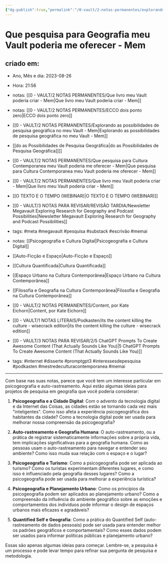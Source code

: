 ```yaml
---
{"dg-publish":true,"permalink":"/0-vault/2-notas-permanentes/explorando-as-possibilidades-de-pesquisa-geografica-no-meu-vault-mem/","tags":["permanente","meta","megavault","pesquisa","substack","escrivão","memai","internet","disserte","promptgpt3","interessesdepesquisa","podkasten","mestredeculturacontemporanea"],"dgHomeLink":true,"dgShowLocalGraph":true,"dgShowFileTree":true,"dgEnableSearch":true}
---
```


# Que pesquisa para Geografia meu Vault poderia me oferecer - Mem

## criado em: 
-  Ano, Mês e dia: 2023-08-26
- Hora: 21:56
- notas: [[0 - VAULT/2 NOTAS PERMANENTES/Que livro meu Vault poderia criar - Mem\|Que livro meu Vault poderia criar - Mem]]
- notas: [[0 - VAULT/2 NOTAS PERMANENTES/ECCO dois ponto zero\|ECCO dois ponto zero]]
- [[0 - VAULT/2 NOTAS PERMANENTES/Explorando as possibilidades de pesquisa geográfica no meu Vault - Mem\|Explorando as possibilidades de pesquisa geográfica no meu Vault - Mem]]
- [[do as Possibilidades de Pesquisa Geográfica\|do as Possibilidades de Pesquisa Geográfica]]]]
- [[0 - VAULT/2 NOTAS PERMANENTES/Que pesquisa para Cultura Contemporanea meu Vault poderia me oferecer - Mem\|Que pesquisa para Cultura Contemporanea meu Vault poderia me oferecer - Mem]]
- [[0 - VAULT/2 NOTAS PERMANENTES/Que livro meu Vault poderia criar - Mem\|Que livro meu Vault poderia criar - Mem]]
- [[O TEXTO E O TEMPO (WEBINAR)\|O TEXTO E O TEMPO (WEBINAR)]]
- [[0 - VAULT/3 NOTAS PARA REVISAR/REVISÃO TARDIA/Newsletter Megavault Exploring Research for Geography and Podcast Possibilities\|Newsletter Megavault Exploring Research for Geography and Podcast Possibilities]]
- tags: #meta #megavault #pesquisa #substack #escrivão #memai 

- notas: [[Psicogeografia e Cultura Digital\|Psicogeografia e Cultura Digital]]
- [[Auto-Ficção e Espaço\|Auto-Ficção e Espaço]]
- [[Cultura Quantificada\|Cultura Quantificada]]
- [[Espaço Urbano na Cultura Contemporânea\|Espaço Urbano na Cultura Contemporânea]]
- [[Filosofia e Geografia na Cultura Contemporânea\|Filosofia e Geografia na Cultura Contemporânea]]
- [[0 - VAULT/2 NOTAS PERMANENTES/Content, por Kate Eichorn\|Content, por Kate Eichorn]]
- [[0 - VAULT/1 NOTAS LITERAIS/Podkasten/its the content killing the culture - wisecrack edition\|its the content killing the culture - wisecrack edition]]
- [[0 - VAULT/3 NOTAS PARA REVISAR/2/5 ChatGPT Prompts To Create Awesome Content (That Actually Sounds Like You)\|5 ChatGPT Prompts To Create Awesome Content (That Actually Sounds Like You)]]
- tags: #internet #disserte #promptgpt3 #interessesdepesquisa #podkasten #mestredeculturacontemporanea #memai 
---

Com base nas suas notas, parece que você tem um interesse particular em psicogeografia e auto-rastreamento. Aqui estão algumas ideias para projetos de pesquisa em geografia que você poderia considerar:

1.  **Psicogeografia e a Cidade Digital**: Com o advento da tecnologia digital e da Internet das Coisas, as cidades estão se tornando cada vez mais "inteligentes". Como isso afeta a experiência psicogeográfica dos habitantes da cidade? Como a tecnologia digital pode ser usada para melhorar nossa compreensão da psicogeografia?

2.  **Auto-rastreamento e Geografia Humana**: O auto-rastreamento, ou a prática de registrar sistematicamente informações sobre a própria vida, tem implicações significativas para a geografia humana. Como as pessoas usam o auto-rastreamento para navegar e entender seu ambiente? Como isso muda sua relação com o espaço e o lugar?

3.  **Psicogeografia e Turismo**: Como a psicogeografia pode ser aplicada ao turismo? Como os turistas experimentam diferentes lugares, e como isso é influenciado pela geografia desses lugares? Como a psicogeografia pode ser usada para melhorar a experiência turística?

4.  **Psicogeografia e Planejamento Urbano**: Como os princípios da psicogeografia podem ser aplicados ao planejamento urbano? Como a compreensão da influência do ambiente geográfico sobre as emoções e comportamentos dos indivíduos pode informar o design de espaços urbanos mais eficazes e agradáveis?

5.  **Quantified Self e Geografia**: Como a prática do Quantified Self (auto-rastreamento de dados pessoais) pode ser usada para entender melhor os padrões geográficos e comportamentais? Como esses dados podem ser usados para informar políticas públicas e planejamento urbano?

Essas são apenas algumas ideias para começar. Lembre-se, a pesquisa é um processo e pode levar tempo para refinar sua pergunta de pesquisa e metodologia.
